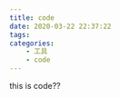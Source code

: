 ```yaml
---
title: code
date: 2020-03-22 22:37:22
tags:
categories:
    - 工具
    - code
---
```



this is code??